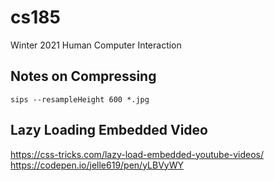 # cs185
Winter 2021 Human Computer Interaction


## Notes on Compressing
`sips --resampleHeight 600 *.jpg`

## Lazy Loading Embedded Video
https://css-tricks.com/lazy-load-embedded-youtube-videos/
https://codepen.io/jelle619/pen/yLBVyWY
